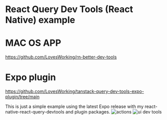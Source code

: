 # React Query Dev Tools (React Native) example

# MAC OS APP 
https://github.com/LovesWorking/rn-better-dev-tools

# Expo plugin 
https://github.com/LovesWorking/tanstack-query-dev-tools-expo-plugin/tree/main

This is just a simple example using the latest Expo release with my react-native-react-query-devtools and plugin packages.
![actions](https://github.com/user-attachments/assets/dcedd904-c32a-4931-8fab-30bf9fb1cf1a)
![ui dev tools](https://github.com/user-attachments/assets/b1ad1a3f-f30f-436e-a51d-c32b71db0b8c)

